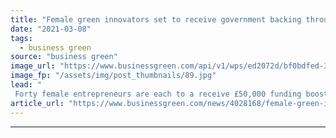 ```yaml
---
title: "Female green innovators set to receive government backing through Women in Innovation programme"
date: "2021-03-08"
tags: 
  - business green
source: "business green"
image_url: "https://www.businessgreen.com/api/v1/wps/ed2072d/bf0bdfed-3f53-40a8-8f7d-6019c3c2d9a3/2/iStock-1179252601-185x114.jpg"
image_fp: "/assets/img/post_thumbnails/89.jpg"
lead: "
 Forty female entrepreneurs are each to a receive £50,000 funding boost, as wave of awards from the Women in Innovation programme is timed to coincide with International Women's Day  ..."
article_url: "https://www.businessgreen.com/news/4028168/female-green-innovators-set-receive-government-backing-women-innovation-programme"
---
```


---
